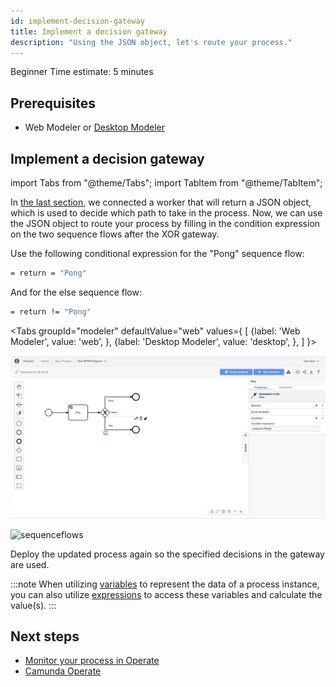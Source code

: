 ```yaml
---
id: implement-decision-gateway
title: Implement a decision gateway
description: "Using the JSON object, let's route your process."
---
```

<span class="badge badge--beginner">Beginner</span>
<span class="badge badge--short">Time estimate: 5 minutes</span>

## Prerequisites

- Web Modeler or [Desktop Modeler](https://camunda.com/download/modeler/)

## Implement a decision gateway

import Tabs from "@theme/Tabs";
import TabItem from "@theme/TabItem";

In [the last section](./implement-service-task.md), we connected a worker that will return a JSON object, which is used to decide which path to take in the process. Now, we can use the JSON object to route your process by filling in the condition expression on the two sequence flows after the XOR gateway.

Use the following conditional expression for the "Pong" sequence flow:

```bash
= return = "Pong"
```

And for the else sequence flow:

```bash
= return != "Pong"
```

<Tabs groupId="modeler" defaultValue="web" values={
    [
        {label: 'Web Modeler', value: 'web', },
        {label: 'Desktop Modeler', value: 'desktop', },
    ]
}>

<TabItem value='web'>

![sequenceflows-cloud](./img/web-modeler-advanced-sequence-flows.png)

</TabItem>

<TabItem value='desktop'>

![sequenceflows](./img/zeebe-modeler-advanced-sequence-flows.png)

</TabItem>
</Tabs>

Deploy the updated process again so the specified decisions in the gateway are used.

:::note
When utilizing [variables](../../components/concepts/variables.md) to represent the data of a process instance, you can also utilize [expressions](../../components/concepts/expressions.md) to access these variables and calculate the value(s).
:::

## Next steps

- [Monitor your process in Operate](monitor-your-process-in-operate.md)
- [Camunda Operate](/self-managed/operate-deployment/install-and-start.md)